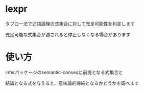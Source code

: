 lexpr
=====

タブロー法で述語論理の式集合に対して充足可能性を判定します  
  
充足可能な式集合が渡されると停止しなくなる場合があります

使い方
=====

inferパッケージのsemantic-conseqに前提となる式集合と  
  
結論となる式を与えると、意味論的帰結となるかどうかを調べます
